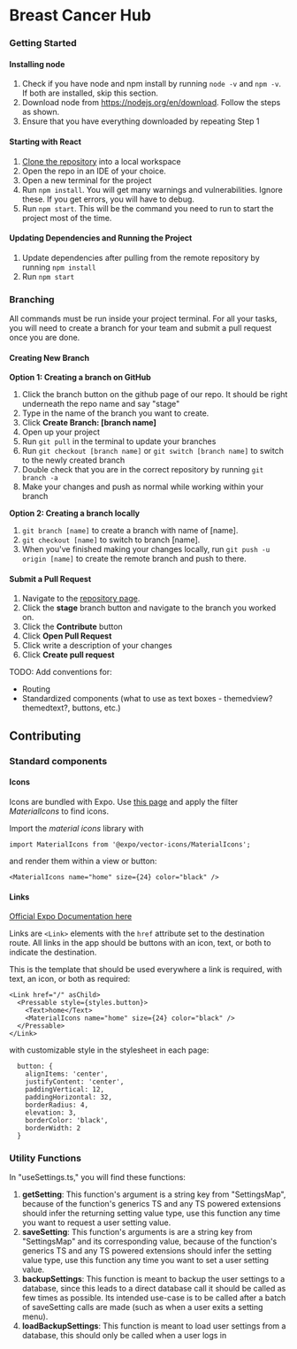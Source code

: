 # Breast Cancer Hub

### Getting Started

#### Installing node
1. Check if you have node and npm install by running ```node -v``` and ```npm -v```. If both are installed, skip this section.
2. Download node from https://nodejs.org/en/download. Follow the steps as shown.
3. Ensure that you have everything downloaded by repeating Step 1

#### Starting with React
1. [Clone the repository](https://github.com/git-guides/git-clone) into a local workspace
2. Open the repo in an IDE of your choice.
3. Open a new terminal for the project
4. Run ```npm install```. You will get many warnings and vulnerabilities. Ignore these. If you get errors, you will have to debug.
5. Run ```npm start```. This will be the command you need to run to start the project most of the time.

#### Updating Dependencies and Running the Project
1. Update dependencies after pulling from the remote repository by running ```npm install```
2. Run ```npm start```


### Branching
All commands must be run inside your project terminal. For all your tasks, you will need to create a branch for your team and submit a pull request once you are done.

#### Creating New Branch

**Option 1: Creating a branch on GitHub**
1. Click the branch button on the github page of our repo. It should be right underneath the repo name and say "stage"
2. Type in the name of the branch you want to create.
3. Click **Create Branch: [branch name]**
4. Open up your project
5. Run ```git pull``` in the terminal to update your branches
6. Run ```git checkout [branch name]``` or ```git switch [branch name]``` to switch to the newly created branch
7. Double check that you are in the correct repository by running ```git branch -a```
8. Make your changes and push as normal while working within your branch
   
**Option 2: Creating a branch locally**
1. ```git branch [name]``` to create a branch with name of [name].
2. ```git checkout [name]``` to switch to branch [name].
3. When you've finished making your changes locally, run ```git push -u origin [name]``` to create the remote branch and push to there.

#### Submit a Pull Request
1. Navigate to the [repository page](https://github.com/cssgunc/catch).
2. Click the **stage** branch button and navigate to the branch you worked on.
3. Click the **Contribute** button
4. Click **Open Pull Request**
5. Click write a description of your changes
6. Click **Create pull request**

TODO: Add conventions for:
- Routing
- Standardized components (what to use as text boxes - themedview? themedtext?, buttons, etc.)

## Contributing

### Standard components

#### Icons

Icons are bundled with Expo. Use [this page](https://icons.expo.fyi/Index) and apply the filter *MaterialIcons* to find icons.

Import the *material icons* library with

```import MaterialIcons from '@expo/vector-icons/MaterialIcons';```

and render them within a view or button:

```<MaterialIcons name="home" size={24} color="black" />```

#### Links

[Official Expo Documentation here](https://docs.expo.dev/router/navigating-pages)

Links are `<Link>` elements with the `href` attribute set to the destination route. All links in the app should be buttons with an icon, text, or both to indicate the destination.

This is the template that should be used everywhere a link is required, with text, an icon, or both as required:

```
<Link href="/" asChild>
  <Pressable style={styles.button}>
    <Text>home</Text>
    <MaterialIcons name="home" size={24} color="black" />
  </Pressable>
</Link>
```

with customizable style in the stylesheet in each page:
```
  button: {
    alignItems: 'center',
    justifyContent: 'center',
    paddingVertical: 12,
    paddingHorizontal: 32,
    borderRadius: 4,
    elevation: 3,
    borderColor: 'black',
    borderWidth: 2
  }
```

### Utility Functions

In "useSettings.ts," you will find these functions:

1. **getSetting**:
    This function's argument is a string key from "SettingsMap", because of the function's generics TS and any TS powered extensions should infer the returning setting value type, use this function any time you want to request a user setting value.
2. **saveSetting**:
    This function's arguments is are a string key from "SettingsMap" and its corresponding value, because of the function's generics TS and any TS powered extensions should infer the setting value type, use this function any time you want to set a user setting value.
3. **backupSettings**:
    This function is meant to backup the user settings to a database, since this leads to a direct database call it should be called as few times as possible. Its intended use-case is to be called after a batch of saveSetting calls are made (such as  when a user exits a setting menu).
4. **loadBackupSettings**:
    This function is meant to load user settings from a database, this should only be called when a user logs in